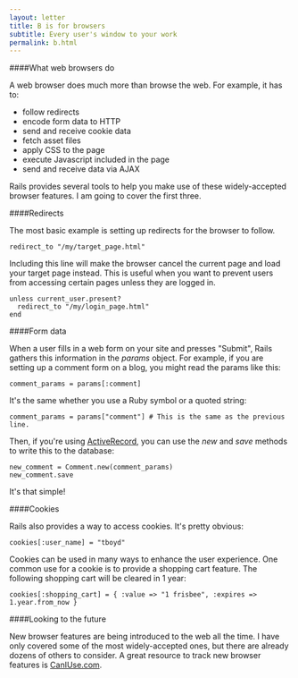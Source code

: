 ```yaml
---
layout: letter
title: B is for browsers
subtitle: Every user's window to your work
permalink: b.html
---
```


####What web browsers do

A web browser does much more than browse the web. For example, it has to:

-   follow redirects
-   encode form data to HTTP
-   send and receive cookie data
-   fetch asset files
-   apply CSS to the page
-   execute Javascript included in the page
-   send and receive data via AJAX
   
Rails provides several tools to help you make use of these widely-accepted browser features. I am going to cover the first three.

####Redirects

The most basic example is setting up redirects for the browser to follow.

    redirect_to "/my/target_page.html"

Including this line will make the browser cancel the current page and load your target page instead. This is useful when you want to prevent users from accessing certain pages unless they are logged in.

    unless current_user.present?
      redirect_to "/my/login_page.html"
    end
    
####Form data

When a user fills in a web form on your site and presses "Submit", Rails gathers this information in the _params_ object. For example, if you are setting up a comment form on a blog, you might read the params like this:

    comment_params = params[:comment]
    
It's the same whether you use a Ruby symbol or a quoted string:

    comment_params = params["comment"] # This is the same as the previous line.

Then, if you're using [ActiveRecord](/A), you can use the _new_ and _save_ methods to write this to the database:

    new_comment = Comment.new(comment_params)
    new_comment.save
    
It's that simple!
    
####Cookies

Rails also provides a way to access cookies. It's pretty obvious:

    cookies[:user_name] = "tboyd"
    
Cookies can be used in many ways to enhance the user experience. One common use for a cookie is to provide a shopping cart feature. The following shopping cart will be cleared in 1 year:

    cookies[:shopping_cart] = { :value => "1 frisbee", :expires => 1.year.from_now }

####Looking to the future

New browser features are being introduced to the web all the time. I have only covered some of the most widely-accepted ones, but there are already dozens of others to consider. A great resource to track new browser features is [CanIUse.com](http://www.caniuse.com).
